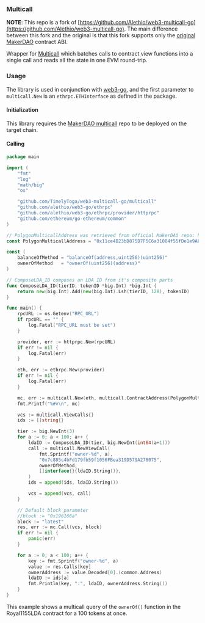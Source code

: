 ### Multicall
**NOTE**: This repo is a fork of [https://github.com/Alethio/web3-multicall-go](https://github.com/Alethio/web3-multicall-go).
The main difference between this fork and the original is that this fork supports only the [original MakerDAO](https://github.com/makerdao/multicall)
contract ABI.

Wrapper for [Multicall](https://github.com/bowd/multicall) which batches calls to contract
view functions into a single call and reads all the state in one EVM round-trip.

### Usage

The library is used in conjunction with [web3-go](https://github.com/Alethio/web3-go), and the first parameter to `multicall.New` is an `ethrpc.ETHInterface` as defined in the package.

#### Initialization

This library requires the [MakerDAO multicall](https://github.com/makerdao/multicall) repo to be deployed on the target
chain. 

#### Calling

```go
package main

import (
    "fmt"
    "log"
    "math/big"
    "os"

    "github.com/TimelyToga/web3-multicall-go/multicall"
    "github.com/alethio/web3-go/ethrpc"
    "github.com/alethio/web3-go/ethrpc/provider/httprpc"
    "github.com/ethereum/go-ethereum/common"
)

// PolygonMulticallAddress was retrieved from official MakerDAO repo: https://github.com/makerdao/multicall
const PolygonMulticallAddress = "0x11ce4B23bD875D7F5C6a31084f55fDe1e9A87507"

const (
    balanceOfMethod = "balanceOf(address,uint256)(uint256)"
    ownerOfMethod   = "ownerOf(uint256)(address)"
)

// ComposeLDA_ID composes an LDA ID from it's composite parts
func ComposeLDA_ID(tierID, tokenID *big.Int) *big.Int {
    return new(big.Int).Add(new(big.Int).Lsh(tierID, 128), tokenID)
}

func main() {
    rpcURL := os.Getenv("RPC_URL")
    if rpcURL == "" {
        log.Fatal("RPC_URL must be set")
    }

    provider, err := httprpc.New(rpcURL)
    if err != nil {
        log.Fatal(err)
    }

    eth, err := ethrpc.New(provider)
    if err != nil {
        log.Fatal(err)
    }

    mc, err := multicall.New(eth, multicall.ContractAddress(PolygonMulticallAddress))
    fmt.Printf("%#v\n", mc)

    vcs := multicall.ViewCalls{}
    ids := []string{}

    tier := big.NewInt(3)
    for a := 0; a < 100; a++ {
        ldaID := ComposeLDA_ID(tier, big.NewInt(int64(a+1)))
        call := multicall.NewViewCall(
            fmt.Sprintf("owner-%d", a),
            "0x7c885c4bFd179fb59f1056FBea319D579A278075",
            ownerOfMethod,
            []interface{}{ldaID.String()},
        )
        ids = append(ids, ldaID.String())

        vcs = append(vcs, call)
    }

    // Default block parameter
    //block := "0x196166a"
    block := "latest"
    res, err := mc.Call(vcs, block)
    if err != nil {
        panic(err)
    }

    for a := 0; a < 100; a++ {
        key := fmt.Sprintf("owner-%d", a)
        value := res.Calls[key]
        ownerAddress := value.Decoded[0].(common.Address)
        ldaID := ids[a]
        fmt.Println(key, ":", ldaID, ownerAddress.String())
    }
}

```

This example shows a multicall query of the `ownerOf()` function in the Royal1155LDA contract for a 100 tokens at once.